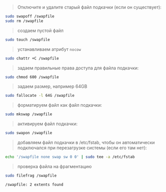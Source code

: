 
>Отключите и удалите старый файл подкачки (если он существует):
```bash
sudo swapoff /swapfile
sudo rm /swapfile
```

>создаем пустой файл
```bash
sudo touch /swapfile
```

>устанавливаем атрибут `nocow`
```bash
sudo chattr +C /swapfile
```

>задаем правильные права доступа для файла подкачки:
```bash
sudo chmod 600 /swapfile
```

>задаем размер, например 64GB
```bash
sudo fallocate -l 64G /swapfile
```

>форматируем файл как файл подкачки:
```bash
sudo mkswap /swapfile
```

>активируем файл подкачки:
```bash
sudo swapon /swapfile
```

>добавляем файл подкачки в /etc/fstab, чтобы он автоматически подключался при перезагрузке системы (если его там нет):
```bash
echo '/swapfile none swap sw 0 0' | sudo tee -a /etc/fstab
```

> проверка файла на фрагментацию
```bash
sudo filefrag /swapfile
```

```
/swapfile: 2 extents found
```
